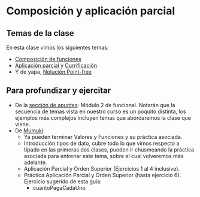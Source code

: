 # Composición y aplicación parcial

## Temas de la clase

En esta clase vimos los siguientes temas:
- [Composición de funciones](http://wiki.uqbar.org/wiki/articles/composicion.html)
- [Aplicación parcial](http://wiki.uqbar.org/wiki/articles/aplicacion-parcial.html) y [Currificación](http://wiki.uqbar.org/wiki/articles/currificacion.html)
- Y de yapa, [Notación Point-free](http://wiki.uqbar.org/wiki/articles/notacion-point-free.html)

## Para profundizar y ejercitar

- De la [sección de apuntes](http://www.pdep.com.ar/material/apuntes): Módulo 2 de funcional. Notarán que la secuencia de temas vista en nuestro curso es un poquito distinta, los ejemplos más complejos incluyen temas que abordaremos la clase que viene.
- De [Mumuki](https://mumuki.io/chapters/82-programacion-funcional):
  - Ya pueden terminar Valores y Funciones y su práctica asociada.
  - Introducción tipos de dato, cubre todo lo que vimos respecto a tipado en las primeras dos clases, pueden ir chusmeando la práctica asociada para entrenar este tema, sobre el cual volveremos más adelante.
  - Aplicación Parcial y Orden Superior (Ejercicios 1 al 4 inclusive).
  - Práctica Aplicación Parcial y Orden Superior (hasta ejercicio 6). Ejercicio sugerido de esta guía:
    - cuantoPagaCadaUno